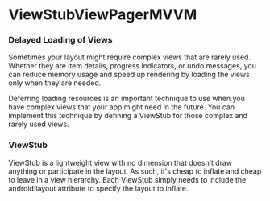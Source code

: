# ViewStubViewPagerMVVM
### Delayed Loading of Views

Sometimes your layout might require complex views that are rarely used. Whether they are item details, progress indicators, or undo messages, you can reduce memory usage and speed up rendering by loading the views only when they are needed.

Deferring loading resources is an important technique to use when you have complex views that your app might need in the future. You can implement this technique by defining a ViewStub for those complex and rarely used views.

### ViewStub

ViewStub is a lightweight view with no dimension that doesn’t draw anything or participate in the layout. As such, it's cheap to inflate and cheap to leave in a view hierarchy. Each ViewStub simply needs to include the android:layout attribute to specify the layout to inflate.

